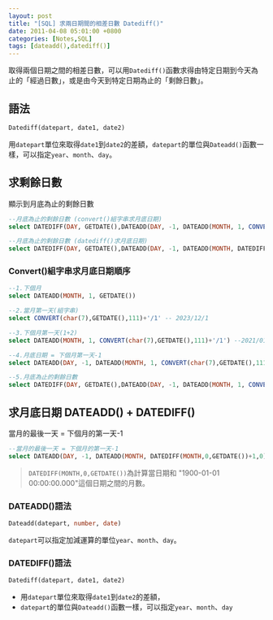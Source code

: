 ```yaml
---
layout: post
title: "[SQL] 求兩日期間的相差日數 Datediff()"
date: 2011-04-08 05:01:00 +0800
categories: [Notes,SQL]
tags: [dateadd(),datediff()]
---
```



取得兩個日期之間的相差日數，可以用`Datediff()`函數求得由特定日期到今天為止的「經過日數」，或是由今天到特定日期為止的「剩餘日數」。

## 語法

```sql
Datediff(datepart, date1, date2)
```
用`datepart`單位來取得`date1`到`date2`的差額，`datepart`的單位與`Dateadd()`函數一樣，可以指定`year`、`month`、`day`。

## 求剩餘日數
顯示到月底為止的剩餘日數

```sql
--月底為止的剩餘日數 (convert()組字串求月底日期)
select DATEDIFF(DAY, GETDATE(),DATEADD(DAY, -1, DATEADD(MONTH, 1, CONVERT(char(7),GETDATE(),111)+'/1'))) "剩餘日數"

--月底為止的剩餘日數 (datediff()求月底日期)
select DATEDIFF(DAY, GETDATE(),DATEADD(DAY, -1, DATEADD(MONTH, DATEDIFF(MONTH,0,GETDATE())+1,0))) "剩餘日數"
```

### Convert()組字串求月底日期順序

```sql
--1.下個月
select DATEADD(MONTH, 1, GETDATE())

--2.當月第一天(組字串)
select CONVERT(char(7),GETDATE(),111)+'/1' -- 2023/12/1

--3.下個月第一天(1+2)
select DATEADD(MONTH, 1, CONVERT(char(7),GETDATE(),111)+'/1') --2021/01/01

--4.月底日期 = 下個月第一天-1
select DATEADD(DAY, -1, DATEADD(MONTH, 1, CONVERT(char(7),GETDATE(),111)+'/1'))

--5.月底為止的剩餘日數
select DATEDIFF(DAY, GETDATE(),DATEADD(DAY, -1, DATEADD(MONTH, 1, CONVERT(char(7),GETDATE(),111)+'/1'))) "剩餘日數"
```

## 求月底日期 DATEADD() + DATEDIFF()
當月的最後一天 = 下個月的第一天-1

```sql
--當月的最後一天 = 下個月的第一天-1
select DATEADD(DAY, -1, DATEADD(MONTH, DATEDIFF(MONTH,0,GETDATE())+1,0))
```

> `DATEDIFF(MONTH,0,GETDATE())`為計算當日期和 "1900-01-01 00:00:00.000"這個日期之間的月數。

### DATEADD()語法

```sql
Dateadd(datepart, number, date)
```

`datepart`可以指定加減運算的單位`year`、`month`、`day`。

### DATEDIFF()語法

```sql
Datediff(datepart, date1, date2)
```
- 用`datepart`單位來取得`date1`到`date2`的差額，
- `datepart`的單位與`Dateadd()`函數一樣，可以指定`year`、`month`、`day`
